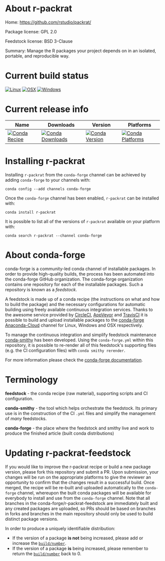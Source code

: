 About r-packrat
===============

Home: https://github.com/rstudio/packrat/

Package license: GPL 2.0

Feedstock license: BSD 3-Clause

Summary: Manage the R packages your project depends on in an isolated, portable, and reproducible way.



Current build status
====================

[![Linux](https://img.shields.io/circleci/project/github/conda-forge/r-packrat-feedstock/master.svg?label=Linux)](https://circleci.com/gh/conda-forge/r-packrat-feedstock)
[![OSX](https://img.shields.io/travis/conda-forge/r-packrat-feedstock/master.svg?label=macOS)](https://travis-ci.org/conda-forge/r-packrat-feedstock)
[![Windows](https://img.shields.io/appveyor/ci/conda-forge/r-packrat-feedstock/master.svg?label=Windows)](https://ci.appveyor.com/project/conda-forge/r-packrat-feedstock/branch/master)

Current release info
====================

| Name | Downloads | Version | Platforms |
| --- | --- | --- | --- |
| [![Conda Recipe](https://img.shields.io/badge/recipe-r--packrat-green.svg)](https://anaconda.org/conda-forge/r-packrat) | [![Conda Downloads](https://img.shields.io/conda/dn/conda-forge/r-packrat.svg)](https://anaconda.org/conda-forge/r-packrat) | [![Conda Version](https://img.shields.io/conda/vn/conda-forge/r-packrat.svg)](https://anaconda.org/conda-forge/r-packrat) | [![Conda Platforms](https://img.shields.io/conda/pn/conda-forge/r-packrat.svg)](https://anaconda.org/conda-forge/r-packrat) |

Installing r-packrat
====================

Installing `r-packrat` from the `conda-forge` channel can be achieved by adding `conda-forge` to your channels with:

```
conda config --add channels conda-forge
```

Once the `conda-forge` channel has been enabled, `r-packrat` can be installed with:

```
conda install r-packrat
```

It is possible to list all of the versions of `r-packrat` available on your platform with:

```
conda search r-packrat --channel conda-forge
```


About conda-forge
=================

conda-forge is a community-led conda channel of installable packages.
In order to provide high-quality builds, the process has been automated into the
conda-forge GitHub organization. The conda-forge organization contains one repository
for each of the installable packages. Such a repository is known as a *feedstock*.

A feedstock is made up of a conda recipe (the instructions on what and how to build
the package) and the necessary configurations for automatic building using freely
available continuous integration services. Thanks to the awesome service provided by
[CircleCI](https://circleci.com/), [AppVeyor](https://www.appveyor.com/)
and [TravisCI](https://travis-ci.org/) it is possible to build and upload installable
packages to the [conda-forge](https://anaconda.org/conda-forge)
[Anaconda-Cloud](https://anaconda.org/) channel for Linux, Windows and OSX respectively.

To manage the continuous integration and simplify feedstock maintenance
[conda-smithy](https://github.com/conda-forge/conda-smithy) has been developed.
Using the ``conda-forge.yml`` within this repository, it is possible to re-render all of
this feedstock's supporting files (e.g. the CI configuration files) with ``conda smithy rerender``.

For more information please check the [conda-forge documentation](https://conda-forge.org/docs/).

Terminology
===========

**feedstock** - the conda recipe (raw material), supporting scripts and CI configuration.

**conda-smithy** - the tool which helps orchestrate the feedstock.
                   Its primary use is in the construction of the CI ``.yml`` files
                   and simplify the management of *many* feedstocks.

**conda-forge** - the place where the feedstock and smithy live and work to
                  produce the finished article (built conda distributions)


Updating r-packrat-feedstock
============================

If you would like to improve the r-packrat recipe or build a new
package version, please fork this repository and submit a PR. Upon submission,
your changes will be run on the appropriate platforms to give the reviewer an
opportunity to confirm that the changes result in a successful build. Once
merged, the recipe will be re-built and uploaded automatically to the
`conda-forge` channel, whereupon the built conda packages will be available for
everybody to install and use from the `conda-forge` channel.
Note that all branches in the conda-forge/r-packrat-feedstock are
immediately built and any created packages are uploaded, so PRs should be based
on branches in forks and branches in the main repository should only be used to
build distinct package versions.

In order to produce a uniquely identifiable distribution:
 * If the version of a package **is not** being increased, please add or increase
   the [``build/number``](https://conda.io/docs/user-guide/tasks/build-packages/define-metadata.html#build-number-and-string).
 * If the version of a package **is** being increased, please remember to return
   the [``build/number``](https://conda.io/docs/user-guide/tasks/build-packages/define-metadata.html#build-number-and-string)
   back to 0.
